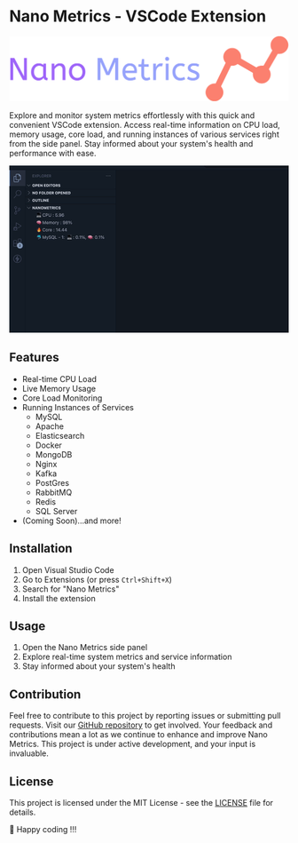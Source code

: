 # Nano Metrics - VSCode Extension

![Nano Metrics Logo](./images/logo-full.png)

Explore and monitor system metrics effortlessly with this quick and convenient VSCode extension. Access real-time information on CPU load, memory usage, core load, and running instances of various services right from the side panel. Stay informed about your system's health and performance with ease.

![Nano Metrics Demo](./images/demo.gif)

## Features

- Real-time CPU Load
- Live Memory Usage
- Core Load Monitoring
- Running Instances of Services
  - MySQL
  - Apache
  - Elasticsearch
  - Docker
  - MongoDB
  - Nginx
  - Kafka
  - PostGres
  - RabbitMQ
  - Redis
  - SQL Server
- (Coming Soon)...and more!

## Installation

1. Open Visual Studio Code
2. Go to Extensions (or press `Ctrl+Shift+X`)
3. Search for "Nano Metrics"
4. Install the extension

## Usage

1. Open the Nano Metrics side panel
2. Explore real-time system metrics and service information
3. Stay informed about your system's health


## Contribution

Feel free to contribute to this project by reporting issues or submitting pull requests. Visit our [GitHub repository](https://github.com/nuhmanpk/nanometrics) to get involved. Your feedback and contributions mean a lot as we continue to enhance and improve Nano Metrics. This project is under active development, and your input is invaluable.

## License

This project is licensed under the MIT License - see the [LICENSE](https://github.com/nuhmanpk/nanometrics) file for details.

🚀 Happy coding !!!

